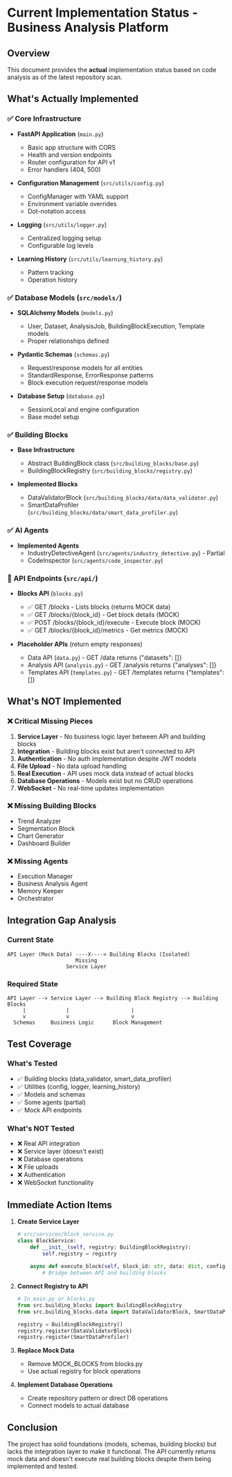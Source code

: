 # Current Implementation Status - Business Analysis Platform

## Overview
This document provides the **actual** implementation status based on code analysis as of the latest repository scan.

## What's Actually Implemented

### ✅ Core Infrastructure
- **FastAPI Application** (`main.py`)
  - Basic app structure with CORS
  - Health and version endpoints
  - Router configuration for API v1
  - Error handlers (404, 500)

- **Configuration Management** (`src/utils/config.py`)
  - ConfigManager with YAML support
  - Environment variable overrides
  - Dot-notation access

- **Logging** (`src/utils/logger.py`)
  - Centralized logging setup
  - Configurable log levels

- **Learning History** (`src/utils/learning_history.py`)
  - Pattern tracking
  - Operation history

### ✅ Database Models (`src/models/`)
- **SQLAlchemy Models** (`models.py`)
  - User, Dataset, AnalysisJob, BuildingBlockExecution, Template models
  - Proper relationships defined
  
- **Pydantic Schemas** (`schemas.py`)
  - Request/response models for all entities
  - StandardResponse, ErrorResponse patterns
  - Block execution request/response models

- **Database Setup** (`database.py`)
  - SessionLocal and engine configuration
  - Base model setup

### ✅ Building Blocks
- **Base Infrastructure**
  - Abstract BuildingBlock class (`src/building_blocks/base.py`)
  - BuildingBlockRegistry (`src/building_blocks/registry.py`)
  
- **Implemented Blocks**
  - DataValidatorBlock (`src/building_blocks/data/data_validator.py`)
  - SmartDataProfiler (`src/building_blocks/data/smart_data_profiler.py`)

### ✅ AI Agents
- **Implemented Agents**
  - IndustryDetectiveAgent (`src/agents/industry_detective.py`) - Partial
  - CodeInspector (`src/agents/code_inspector.py`)

### 🚧 API Endpoints (`src/api/`)
- **Blocks API** (`blocks.py`)
  - ✅ GET /blocks - Lists blocks (returns MOCK data)
  - ✅ GET /blocks/{block_id} - Get block details (MOCK)
  - ✅ POST /blocks/{block_id}/execute - Execute block (MOCK)
  - ✅ GET /blocks/{block_id}/metrics - Get metrics (MOCK)
  
- **Placeholder APIs** (return empty responses)
  - Data API (`data.py`) - GET /data returns {"datasets": []}
  - Analysis API (`analysis.py`) - GET /analysis returns {"analyses": []}
  - Templates API (`templates.py`) - GET /templates returns {"templates": []}

## What's NOT Implemented

### ❌ Critical Missing Pieces

1. **Service Layer** - No business logic layer between API and building blocks
2. **Integration** - Building blocks exist but aren't connected to API
3. **Authentication** - No auth implementation despite JWT models
4. **File Upload** - No data upload handling
5. **Real Execution** - API uses mock data instead of actual blocks
6. **Database Operations** - Models exist but no CRUD operations
7. **WebSocket** - No real-time updates implementation

### ❌ Missing Building Blocks
- Trend Analyzer
- Segmentation Block
- Chart Generator
- Dashboard Builder

### ❌ Missing Agents
- Execution Manager
- Business Analysis Agent
- Memory Keeper
- Orchestrator

## Integration Gap Analysis

### Current State
```
API Layer (Mock Data) ----X----> Building Blocks (Isolated)
                      Missing
                   Service Layer
```

### Required State
```
API Layer --> Service Layer --> Building Block Registry --> Building Blocks
     |             |                    |
     v             v                    v
  Schemas     Business Logic      Block Management
```

## Test Coverage

### What's Tested
- ✅ Building blocks (data_validator, smart_data_profiler)
- ✅ Utilities (config, logger, learning_history)
- ✅ Models and schemas
- ✅ Some agents (partial)
- ✅ Mock API endpoints

### What's NOT Tested
- ❌ Real API integration
- ❌ Service layer (doesn't exist)
- ❌ Database operations
- ❌ File uploads
- ❌ Authentication
- ❌ WebSocket functionality

## Immediate Action Items

1. **Create Service Layer**
   ```python
   # src/services/block_service.py
   class BlockService:
       def __init__(self, registry: BuildingBlockRegistry):
           self.registry = registry
       
       async def execute_block(self, block_id: str, data: dict, config: dict):
           # Bridge between API and building blocks
   ```

2. **Connect Registry to API**
   ```python
   # In main.py or blocks.py
   from src.building_blocks import BuildingBlockRegistry
   from src.building_blocks.data import DataValidatorBlock, SmartDataProfiler
   
   registry = BuildingBlockRegistry()
   registry.register(DataValidatorBlock)
   registry.register(SmartDataProfiler)
   ```

3. **Replace Mock Data**
   - Remove MOCK_BLOCKS from blocks.py
   - Use actual registry for block operations

4. **Implement Database Operations**
   - Create repository pattern or direct DB operations
   - Connect models to actual database

## Conclusion

The project has solid foundations (models, schemas, building blocks) but lacks the integration layer to make it functional. The API currently returns mock data and doesn't execute real building blocks despite them being implemented and tested.
